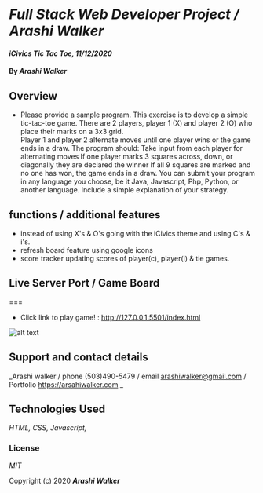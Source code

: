 # _Full Stack Web Developer Project / Arashi Walker_

#### _iCivics Tic Tac Toe, 11/12/2020_

#### By _Arashi Walker_

## Overview

* Please provide a sample program.  This exercise is to develop a simple tic-tac-toe game.
There are 2 players, player 1 (X) and player 2 (O) who place their marks on a 3x3 grid.  
Player 1 and player 2 alternate moves until one player wins or the game ends in a draw.
The program should:
	Take input from each player for alternating moves
	If one player marks 3 squares across, down, or diagonally they are declared the winner
	If all 9 squares are marked and no one has won, the game ends in a draw.
You can submit your program in any language you choose, be it Java, Javascript, Php, Python, or another language.  Include a simple explanation of your strategy.


## functions / additional features 

* instead of using X's & O's going with the iCivics theme and using C's & i's.
* refresh board feature using google icons 
* score tracker updating scores of player(c), player(i) & tie games.

## Live Server Port / Game Board 
===

* Click link to play game! : http://127.0.0.1:5501/index.html

![alt text](https://github.com/arashiwalker/iCivicstictactoe/blob/master/imgages/iCivicsboard.PNG)


## Support and contact details

_Arashi walker / phone (503)490-5479 / email arashiwalker@gmail.com / Portfolio https://arsahiwalker.com _

## Technologies Used

_HTML,_ _CSS,_ _Javascript,_ 


### License

*MIT*

Copyright (c) 2020  **_Arashi Walker_**

